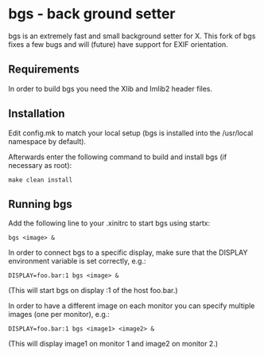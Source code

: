 # bgs - back ground setter
bgs is an extremely fast and small background setter for X. This fork of bgs fixes a few bugs and will (future) have support for EXIF orientation.


## Requirements
In order to build bgs you need the Xlib and Imlib2 header files.


## Installation
Edit config.mk to match your local setup (bgs is installed into the /usr/local namespace by default).

Afterwards enter the following command to build and install bgs (if necessary as root):

    make clean install


## Running bgs
Add the following line to your .xinitrc to start bgs using startx:

    bgs <image> &

In order to connect bgs to a specific display, make sure that the DISPLAY environment variable is set correctly, e.g.:

    DISPLAY=foo.bar:1 bgs <image> &

(This will start bgs on display :1 of the host foo.bar.)

In order to have a different image on each monitor you can specify multiple images (one per monitor), e.g.:

    DISPLAY=foo.bar:1 bgs <image1> <image2> &

(This will display image1 on monitor 1 and image2 on monitor 2.)
